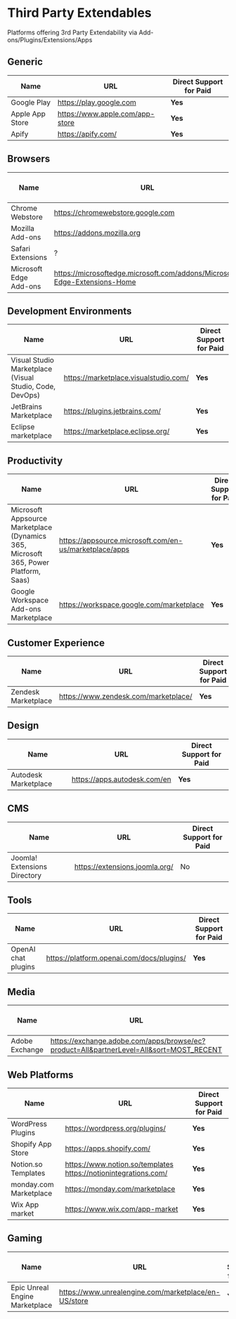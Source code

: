 # Third Party Extendables
Platforms offering 3rd Party Extendability via Add-ons/Plugins/Extensions/Apps

## Generic
| Name | URL | Direct Support for Paid
| ------------- | ------------- | ------------- |
| Google Play | https://play.google.com | **Yes**
| Apple App Store | https://www.apple.com/app-store | **Yes**
| Apify | https://apify.com/ | **Yes**

## Browsers
| Name | URL | Direct Support for Paid
| ------------- | ------------- | ------------- |
| Chrome Webstore | https://chromewebstore.google.com | No
| Mozilla Add-ons | https://addons.mozilla.org | No
| Safari Extensions | ? | No ?
| Microsoft Edge Add-ons | https://microsoftedge.microsoft.com/addons/Microsoft-Edge-Extensions-Home | No

## Development Environments
| Name | URL | Direct Support for Paid
| ------------- | ------------- | ------------- |
| Visual Studio Marketplace (Visual Studio, Code, DevOps) | https://marketplace.visualstudio.com/ | **Yes**
| JetBrains Marketplace | https://plugins.jetbrains.com/ | **Yes**
| Eclipse marketplace | https://marketplace.eclipse.org/ | **Yes**

## Productivity
| Name | URL | Direct Support for Paid
| ------------- | ------------- | ------------- |
| Microsoft Appsource Marketplace (Dynamics 365, Microsoft 365, Power Platform, Saas) | https://appsource.microsoft.com/en-us/marketplace/apps | **Yes**
| Google Workspace Add-ons Marketplace | https://workspace.google.com/marketplace | **Yes**

## Customer Experience
| Name | URL | Direct Support for Paid
| ------------- | ------------- | ------------- |
| Zendesk Marketplace | https://www.zendesk.com/marketplace/ | **Yes**

## Design
| Name | URL | Direct Support for Paid
| ------------- | ------------- | ------------- |
| Autodesk Marketplace | https://apps.autodesk.com/en | **Yes**

## CMS
| Name | URL | Direct Support for Paid
| ------------- | ------------- | ------------- |
| Joomla! Extensions Directory | https://extensions.joomla.org/ | No

## Tools
| Name | URL | Direct Support for Paid
| ------------- | ------------- | ------------- |
| OpenAI chat plugins | https://platform.openai.com/docs/plugins/ | **Yes**

## Media
| Name | URL | Direct Support for Paid
| ------------- | ------------- | ------------- |
| Adobe Exchange | https://exchange.adobe.com/apps/browse/ec?product=All&partnerLevel=All&sort=MOST_RECENT | **Yes**

## Web Platforms
| Name | URL | Direct Support for Paid
| ------------- | ------------- | ------------- |
| WordPress Plugins | https://wordpress.org/plugins/ | **Yes**
| Shopify App Store | https://apps.shopify.com/ | **Yes**
| Notion.so Templates | https://www.notion.so/templates https://notionintegrations.com/ | **Yes**
| monday.com Marketplace | https://monday.com/marketplace | **Yes**
| Wix App market | https://www.wix.com/app-market | **Yes**

## Gaming
| Name | URL | Direct Support for Paid
| ------------- | ------------- | ------------- |
| Epic Unreal Engine Marketplace | https://www.unrealengine.com/marketplace/en-US/store | **Yes**

